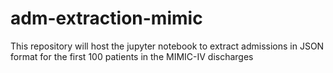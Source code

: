# adm-extraction-mimic
This repository will host the jupyter notebook to extract admissions in JSON format for the first 100 patients in the MIMIC-IV discharges

